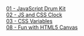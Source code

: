 [01 - JavaScript Drum Kit](https://lovely-dieffenbachia-a669c4.netlify.app/)  
[02 - JS and CSS Clock](https://dainty-cajeta-39032b.netlify.app/)  
[03 - CSS Variables](https://melodious-belekoy-9b5ab9.netlify.app/)  
[08 - Fun with HTML5 Canvas](https://remarkable-mooncake-448d78.netlify.app/)